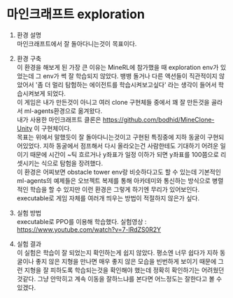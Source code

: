 # 마인크래프트 exploration

1. 환경 설명  
마인크래프트에서 잘 돌아다니는것이 목표이다.

2. 환경 구축  
이 환경을 해보게 된 가장 큰 이유는 MineRL에 참가했을 때 exploration env가 있었는데 그 env가 썩 잘 학습되지 않았다. 뱅뱅 돌거나 다른 액션들이 직관적이지 않았어서 '좀 더 멀리 탐험하는 에이전트를 학습시켜보고싶다' 라는 생각이 들어서 학습시켜보게 되었다.  
이 게임은 내가 만든것이 아니고 여러 clone 구현체들 중에서 꽤 잘 만든것을 골라서 ml-agents환경으로 옮겨왔다.  
내가 사용한 마인크래프트 클론은 
https://github.com/bodhid/MineClone-Unity
이 구현체이다.  
목표는 위에서 말했듯이 잘 돌아다니는것이고 구현된 특징중에 지하 동굴이 구현되어있었다. 지하 동굴에서 점프해서 다시 올라오는건 사람한테도 기대하기 어려운 일이기 때문에 시간이 ~틱 흐르거나 y좌표가 일정 이하가 되면 y좌표를 100쯤으로 리셋시키는 식으로 탐험을 장려했다.  
이 환경은 어찌보면 obstacle tower env랑 비슷하다고도 할 수 있는데 기본적인 ml-agents의 예제들은 오브젝트 복제를 통해 아카데미와 통신하는 방식으로 병렬적인 학습을 할 수 있지만 이런 환경은 그렇게 하기엔 무리가 있어보인다. executable로 게임 자체를 여러개 띄우는 방법이 적절하지 않은가 싶다.

3. 실험 방법  
executable로 PPO를 이용해 학습했다.
실험영상 : https://www.youtube.com/watch?v=7-lRdZS0R2Y

4. 실험 결과  
이 실험은 학습이 잘 되었는지 확인하는게 쉽지 않았다. 평소엔 너무 쉽다가 지하 동굴이나 좋지 않은 지형을 만나면 매우 좋지 않은 모습을 빈번하게 보이기 때문에 그런 지형을 잘 피하도록 학습되는것을 확인해야 했는데 정확히 확인하기는 어려웠던것같다. 그냥 안막히고 계속 이동을 잘하느냐를 본다면 어느정도는 잘한다고 볼 수 있겠다.
